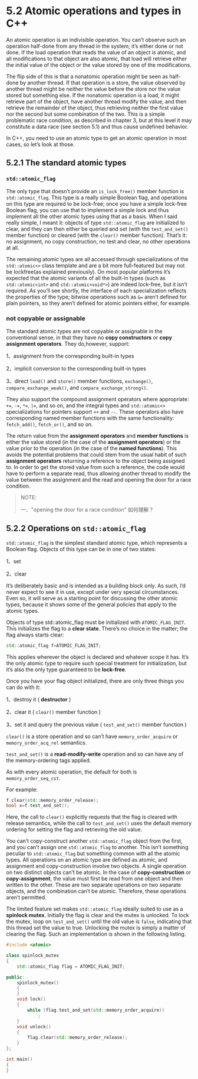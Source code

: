 

# 5.2 Atomic operations and types in C++

An atomic operation is an indivisible operation. You can’t observe such an operation half-done from any thread in the system; it’s either done or not done. If the load operation that reads the value of an object is atomic, and all modifications to that object are also atomic, that load will retrieve either the initial value of the object or the value stored by one of the modifications.

The flip side of this is that a nonatomic operation might be seen as half-done by another thread. If that operation is a store, the value observed by another thread might be neither the value before the store nor the value stored but something else. If the nonatomic operation is a load, it might retrieve part of the object, have another thread modify the value, and then retrieve the remainder of the object, thus retrieving neither the first value nor the second but some combination of the two. This is a simple problematic race condition, as described in chapter 3, but at this level it may constitute
a data race (see section 5.1) and thus cause undefined behavior.

In C++, you need to use an atomic type to get an atomic operation in most cases, so let’s look at those.

## 5.2.1 The standard atomic types

### `std::atomic_flag`

The only type that doesn’t provide an `is_lock_free()` member function is `std::atomic_flag`. This type is a really simple Boolean flag, and operations on this type are required to be lock-free; once you have a simple lock-free Boolean flag, you can use that to implement a simple lock and thus implement all the other atomic types using that as a basis. When I said really simple, I meant it: objects of type `std::atomic_flag` are initialized to clear, and they can then either be queried and set (with the `test_and_set()` member function) or cleared (with the `clear()` member function). That’s it: no assignment, no copy construction, no test and clear, no other operations at all.

The remaining atomic types are all accessed through specializations of the `std::atomic<>` class template and are a bit more full-featured but may not be lockfree(as explained previously). On most popular platforms it’s expected that the atomic variants of all the built-in types (such as `std::atomic<int>` and `std::atomic<void*>`) are indeed lock-free, but it isn’t required. As you’ll see shortly, the interface of each specialization reflects the properties of the type; bitwise operations such as `&=` aren’t defined for plain pointers, so they aren’t defined for atomic pointers either, for example.



### not copyable or assignable

The standard atomic types are not copyable or assignable in the conventional sense, in that they have no **copy constructors** or **copy assignment operators**. They do,however, support: 

1、assignment from the corresponding built-in types 

2、implicit conversion to the corresponding built-in types 

3、direct `load()` and `store()` member functions,  `exchange()`, `compare_exchange_weak()`, and `compare_exchange_strong()`.

They also support the compound assignment operators where appropriate: `+=`, `-=`, `*=`, `|=`, and so on, and the integral types and `std::atomic<>` specializations for pointers support `++` and `--`. These operators also have corresponding named member functions with the same functionality: `fetch_add()`, `fetch_or()`, and so on. 

The return value from the **assignment operators** and **member functions** is either the value stored (in the case of the **assignment operators**) or the value prior to the operation (in the case of the **named functions**). This avoids the potential problems that could stem from the usual habit of such **assignment operators** returning a reference to the object being assigned to. In order to get the stored value from such a reference, the code would have to perform a separate read, thus allowing another thread to modify the value between the assignment and the read and opening the door for a race condition.

> NOTE:
>
> 一、"opening the door for a race condition" 如何理解？



## 5.2.2 Operations on `std::atomic_flag`

`std::atomic_flag` is the simplest standard atomic type, which represents a Boolean flag. Objects of this type can be in one of two states: 

1、set 

2、clear

It’s deliberately basic and is intended as a building block only. As such, I’d never expect to see it in use, except under very special circumstances. Even so, it will serve as a starting point for discussing the other atomic types, because it shows some of the general policies that apply to the atomic types.

Objects of type std::atomic_flag must be initialized with `ATOMIC_FLAG_INIT`. This initializes the flag to a **clear state**. There’s no choice in the matter; the flag always starts clear:

```c++
std::atomic_flag f=ATOMIC_FLAG_INIT;
```

This applies wherever the object is declared and whatever scope it has. It’s the only atomic type to require such special treatment for initialization, but it’s also the only type guaranteed to be **lock-free**.

Once you have your flag object initialized, there are only three things you can do with it: 

1、destroy it ( **destructor** )

2、clear it ( `clear()` member function )

3、set it and query the previous value ( `test_and_set()` member function )

`clear()` is a store operation and so can’t have `memory_order_acquire` or `memory_order_acq_rel` semantics.

`test_and_set()` is a **read-modify-write** operation and so can have any of the memory-ordering tags applied.

As with every atomic operation, the default for both is `memory_order_seq_cst`.

For example:

```c++
f.clear(std::memory_order_release);
bool x=f.test_and_set();
```

Here, the call to `clear()` explicitly requests that the flag is cleared with release semantics, while the call to `test_and_set()` uses the default memory ordering for setting the flag and retrieving the old value.

You can’t copy-construct another `std::atomic_flag` object from the first, and you can’t assign one `std::atomic_flag` to another. This isn’t something peculiar to `std::atomic_flag` but something common with all the atomic types. All operations on an atomic type are defined as atomic, and assignment and copy-construction involve two objects. A single operation on two distinct objects can’t be atomic. In the case of **copy-construction** or **copy-assignment**, the value must first be read from one object and then written to the other. These are two separate operations on two separate objects, and the combination can’t be atomic. Therefore, these operations aren’t permitted.

The limited feature set makes `std::atomic_flag` ideally suited to use as a **spinlock mutex**. Initially the flag is clear and the mutex is unlocked. To lock the mutex, loop on `test_and_set()` until the old value is `false`, indicating that this thread set the value to true. Unlocking the mutex is simply a matter of clearing the flag. Such an implementation is shown in the following listing.



```c++
#include <atomic> 

class spinlock_mutex
{
    std::atomic_flag flag = ATOMIC_FLAG_INIT;

public:
    spinlock_mutex()
    {
    }
    void lock()
    {
        while (flag.test_and_set(std::memory_order_acquire))
            ;
    }
    void unlock()
    {
        flag.clear(std::memory_order_release);
    }
};

int main()
{
}
```

